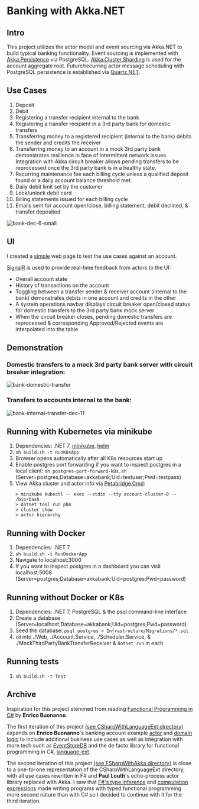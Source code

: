 # Banking with Akka.NET

## Intro
This project utilizes the actor model and event sourcing via Akka.NET to build typical banking functionality.  Event sourcing is implemented with [Akka.Persistence](https://getakka.net/articles/persistence/architecture.html) via PostgreSQL.  [Akka.Cluster.Sharding](https://getakka.net/articles/clustering/cluster-sharding.html) is used for the account aggregate root.  Future/recurring actor message scheduling with PostgreSQL persistence is established via [Quartz.NET](https://www.quartz-scheduler.net/).

## Use Cases
1. Deposit
2. Debit
3. Registering a transfer recipient internal to the bank
4. Registering a transfer recipient in a 3rd party bank for domestic transfers
5. Transferring money to a registered recipient (internal to the bank) debits the sender and credits the receiver
6. Transferring money to an account in a mock 3rd party bank demonstrates resilience in face of intermittent network issues.  Integration with Akka circuit breaker allows pending transfers to be reprocessed once the 3rd party bank is in a healthy state.
7. Recurring maintenance fee each billing cycle unless a qualified deposit found or a daily account balance threshold met.
8. Daily debit limit set by the customer
9. Lock/unlock debit card
10. Billing statements issued for each billing cycle
11. Emails sent for account open/close, billing statement, debit declined, & transfer deposited

![bank-dec-6-small](https://github.com/danne931/akka-dotnet-bank/assets/4181901/3e3a3bf1-5e37-424a-9898-fd8b513ac1af)

## UI
I created a [simple](https://github.com/danne931/akka-dotnet-bank/blob/main/Web/wwwroot/js/account.js)
web page to test the use cases against an account.

[SignalR](https://dotnet.microsoft.com/en-us/apps/aspnet/signalr) is used to provide real-time feedback from actors to the UI:
- Overall account state
- History of transactions on the account
- Toggling between a transfer sender & receiver account (internal to the bank) demonstrates debits in one account and credits in the other
- A system operations navbar displays circuit breaker open/closed status for domestic transfers to the 3rd party bank mock server
- When the circuit breaker closes, pending domestic transfers are reprocessed & corresponding Approved/Rejected events are interpolated into the table

## Demonstration
### Domestic transfers to a mock 3rd party bank server with circuit breaker integration:
![bank-domestic-transfer](https://github.com/danne931/akka-dotnet-bank/assets/4181901/0c504ddd-8b56-4bcb-9001-107f4833e3d1)
### Transfers to accounts internal to the bank:
![bank-internal-transfer-dec-11](https://github.com/danne931/akka-dotnet-bank/assets/4181901/773ec696-fce9-4009-acd3-b5a25bb5c80a)


## Running with Kubernetes via minikube
1. Dependencies: .NET 7, [minikube](https://minikube.sigs.k8s.io/docs/start/), [helm](https://helm.sh/)
2. `sh build.sh -t RunK8sApp`
3. Browser opens automatically after all K8s resources start up
4. Enable postgres port forwarding if you want to inspect postgres in a local client: `sh postgres-port-forward-k8s.sh` (Server=postgres;Database=akkabank;Uid=testuser;Pwd=testpass)
5. View Akka cluster and actor info via [Petabridge.Cmd](https://cmd.petabridge.com/articles/commands/cluster-commands.html):
   ```
   > minikube kubectl -- exec --stdin --tty account-cluster-0 -- /bin/bash
   > dotnet tool run pbm
   > cluster show
   > actor hierarchy
   ```

## Running with Docker
1. Dependencies: .NET 7
2. `sh build.sh -t RunDockerApp`
3. Navigate to localhost:3000
4. If you want to inspect postgres in a dashboard you can visit localhost:5008 (Server=postgres;Database=akkabank;Uid=postgres;Pwd=password)

## Running without Docker or K8s
1. Dependencies: .NET 7, PostgreSQL & the psql command-line interface
2. Create a database (Server=localhost;Database=akkabank;Uid=postgres;Pwd=password)
3. Seed the database: `psql postgres < Infrastructure/Migrations/*.sql`
4. `cd` into ./Web, ./Account.Service, ./Scheduler.Service, & ./MockThirdPartyBankTransferReceiver & `dotnet run` in each

## Running tests
1. `sh build.sh -t Test`

## Archive
Inspiration for this project stemmed from reading [Functional Programming in C#](https://www.manning.com/books/functional-programming-in-c-sharp-second-edition)
by **Enrico Buonanno**.  

The first iteration of this project [(see CSharpWithLanguageExt directory)](https://github.com/danne931/akka-dotnet-bank/tree/main/Archive/CSharpWithLanguageExt) expands on **Enrico Buonanno**'s banking account example [actor](https://github.com/la-yumba/functional-csharp-code-2/blob/master/Examples/Chapter19/Boc/AccountProcess.cs)
and [domain logic](https://github.com/la-yumba/functional-csharp-code-2/blob/master/Examples/Chapter13/Domain/Account.cs) to include
additional business use cases as well as integration with more tech such as [EventStoreDB](https://www.eventstore.com/eventstoredb) and the
de facto library for functional programming in C#, [language-ext](https://github.com/louthy/language-ext).

The second iteration of this project [(see FSharpWithAkka directory)](https://github.com/danne931/akka-dotnet-bank/tree/main/Archive/FSharpWithAkka) is close to a one-to-one representation of the CSharpWithLanguageExt directory, with all use cases rewritten in F# and **Paul Louth**'s echo-process actor library replaced with Akka.  I saw that [F#'s type inference](https://learn.microsoft.com/en-us/dotnet/fsharp/language-reference/type-inference) and [computation expressions](https://learn.microsoft.com/en-us/dotnet/fsharp/language-reference/computation-expressions) made writing programs with typed functional programming more second nature than with C# so I decided to continue with it for the third iteration.
